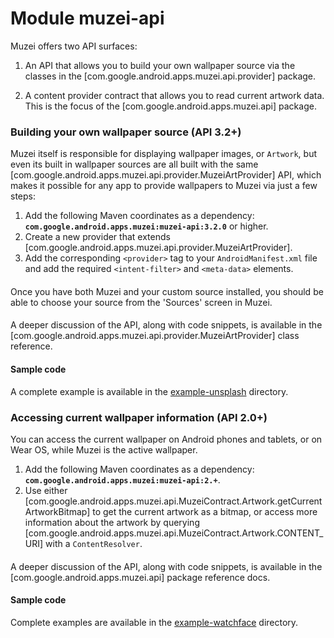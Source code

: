 
# Module muzei-api

Muzei offers two API surfaces:

1. An API that allows you to build your own wallpaper source via the classes in the
 [com.google.android.apps.muzei.api.provider] package.

2. A content provider contract that allows you to read current artwork data. This is the focus of
 the [com.google.android.apps.muzei.api] package.

### Building your own wallpaper source (API 3.2+)

Muzei itself is responsible for displaying wallpaper images, or `Artwork`, but even its built
in wallpaper sources are all built with the same
[com.google.android.apps.muzei.api.provider.MuzeiArtProvider] API, which makes it possible
for any app to provide wallpapers to Muzei via just a few steps:

1. Add the following Maven coordinates as a dependency:
   **`com.google.android.apps.muzei:muzei-api:3.2.0`** or higher.
2. Create a new provider that extends
   [com.google.android.apps.muzei.api.provider.MuzeiArtProvider].
3. Add the corresponding `<provider>` tag to your `AndroidManifest.xml` file and add the required
    `<intent-filter>` and `<meta-data>` elements.
####
Once you have both Muzei and your custom source installed, you should be able to choose your source
from the 'Sources' screen in Muzei.
####
A deeper discussion of the API, along with code snippets, is available in the
[com.google.android.apps.muzei.api.provider.MuzeiArtProvider] class reference.

#### Sample code

A complete example is available in the
[example-unsplash](https://github.com/muzei/muzei/tree/main/example-unsplash) directory.

### Accessing current wallpaper information (API 2.0+)

You can access the current wallpaper on Android phones and tablets, or on Wear OS, while Muzei is
the active wallpaper.

1. Add the following Maven coordinates as a dependency:
   **`com.google.android.apps.muzei:muzei-api:2.+`**.
2. Use either
   [com.google.android.apps.muzei.api.MuzeiContract.Artwork.getCurrentArtworkBitmap]
   to get the current artwork as a bitmap, or access more information about the artwork by querying
   [com.google.android.apps.muzei.api.MuzeiContract.Artwork.CONTENT_URI]
   with a `ContentResolver`.
####
A deeper discussion of the API, along with code snippets, is available in the
[com.google.android.apps.muzei.api] package reference docs.

#### Sample code

Complete examples are available in the
[example-watchface](https://github.com/muzei/muzei/tree/main/example-watchface) directory.
